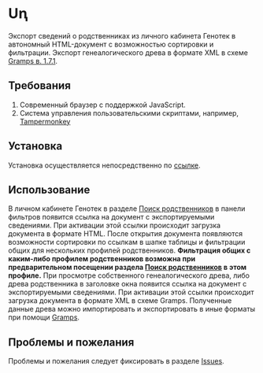 # Uꞑ
Экспорт сведений о родственниках из личного кабинета Генотек в автономный HTML-документ с возможностью сортировки и фильтрации. Экспорт генеалогического древа в формате XML в схеме [Gramps в. 1.7.1](https://www.gramps-project.org/wiki/index.php/Gramps_XML).

## Требования

1. Современный браузер с поддержкой JavaScript.
2. Система управления пользовательскими скриптами, например, [Tampermonkey](https://www.tampermonkey.net/)

## Установка

Установка осуществляется непосредственно по [ссылке](https://raw.githubusercontent.com/zcc39r/ung/master/ung.user.js).

## Использование

В личном кабинете Генотек в разделе [Поиск родственников](https://lk.genotek.ru/ancestry/relatives) в панели фильтров появится ссылка на документ с экспортируемыми сведениями. При активации этой ссылки проиcходит загрузка документа в формате HTML. После открытия документа появляются возможности сортировки по ссылкам в шапке таблицы и фильтрации общих для нескольких профилей родственников. **Фильтрация общих с каким-либо профилем родственников возможна при предварительном посещении раздела [Поиск родственников](https://lk.genotek.ru/ancestry/relatives) в этом профиле.** При просмотре собственного генеалогического древа, либо древа родственника в заголовке окна появится ссылка на документ с экспортируемыми сведениями. При активации этой ссылки происходит загрузка документа в формате XML в схеме Gramps. Полученные данные древа можно импортировать и экспортировать в иные форматы при помощи [Gramps](https://gramps-project.org/).

## Проблемы и пожелания

Проблемы и пожелания следует фиксировать в разделе [Issues](https://github.com/zcc39r/ung/issues).
